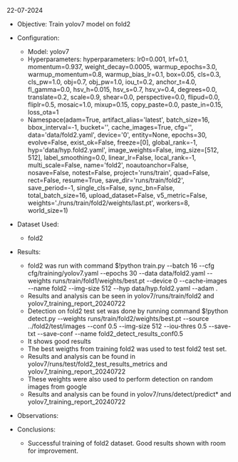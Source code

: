 22-07-2024

- Objective:
  Train yolov7 model on fold2

- Configuration:
  - Model: yolov7
  - Hyperparameters:
    hyperparameters: lr0=0.001, lrf=0.1, momentum=0.937, weight_decay=0.0005, warmup_epochs=3.0, warmup_momentum=0.8, warmup_bias_lr=0.1, box=0.05, cls=0.3, cls_pw=1.0, obj=0.7, obj_pw=1.0, iou_t=0.2, anchor_t=4.0, fl_gamma=0.0, hsv_h=0.015, hsv_s=0.7, hsv_v=0.4, degrees=0.0, translate=0.2, scale=0.9, shear=0.0, perspective=0.0, flipud=0.0, fliplr=0.5, mosaic=1.0, mixup=0.15, copy_paste=0.0, paste_in=0.15, loss_ota=1
  - Namespace(adam=True, artifact_alias='latest', batch_size=16, bbox_interval=-1, bucket='', cache_images=True, cfg='', data='data/fold2.yaml', device='0', entity=None, epochs=30, evolve=False, exist_ok=False, freeze=[0], global_rank=-1, hyp='data/hyp.fold2.yaml', image_weights=False, img_size=[512, 512], label_smoothing=0.0, linear_lr=False, local_rank=-1, multi_scale=False, name='fold2', noautoanchor=False, nosave=False, notest=False, project='runs/train', quad=False, rect=False, resume=True, save_dir='runs/train/fold2', save_period=-1, single_cls=False, sync_bn=False, total_batch_size=16, upload_dataset=False, v5_metric=False, weights='./runs/train/fold2/weights/last.pt', workers=8, world_size=1)

- Dataset Used:
  - fold2

- Results:
  - fold2 was run with command $!python train.py --batch 16 --cfg cfg/training/yolov7.yaml --epochs 30 --data data/fold2.yaml --weights runs/train/fold1/weights/best.pt --device 0 --cache-images --name fold2 --img-size 512 --hyp data/hyp.fold2.yaml --adam .
  - Results and analysis can be seen in yolov7/runs/train/fold2 and yolov7_training_report_20240722
  - Detection on fold2 test set was done by running command $!python detect.py --weights runs/train/fold2/weights/best.pt --source ../fold2/test/images --conf 0.5 --img-size 512 --iou-thres 0.5 --save-txt --save-conf --name fold2_detect_results_conf0.5
  - It shows good results
  - The best weigths from training fold2 was used to test fold2 test set.
  - Results and analysis can be found in yolov7/runs/test/fold2_test_results_metrics and yolov7_training_report_20240722
  - These weights were also used to perform detection on random images from google
  - Results and analysis can be found in yolov7/runs/detect/predict* and yolov7_training_report_20240722

- Observations:


- Conclusions:
  - Successful training of fold2 dataset. Good results shown with room for improvement.
 
